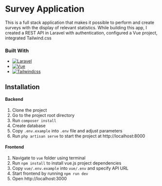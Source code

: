 # Survey Application

This is a full stack application that makes it possible to perform and create surveys with the display of relevant statistics. While building this app, I created a REST API in Laravel with authentication, configured a Vue project, integrated Tailwind.css

### Built With

* [![Laravel][Laravel.com]][Laravel-url]
* [![Vue][Vue.js]][Vue-url]
* [![Tailwindcss][Tailwindcss.com]][Tailwindcss-url]

## Installation

#### Backend
1. Clone the project
2. Go to the project root directory
3. Run `composer install`
4. Create database
5. Copy `.env.example` into `.env` file and adjust parameters
6. Run `php artisan serve` to start the project at http://localhost:8000

#### Frontend
1. Navigate to `vue` folder using terminal
2. Run `npm install` to install vue.js project dependencies
3. Copy `vue/.env.example` into `vue/.env` and specify API URL
4. Start frontend by running `npm run dev`
5. Open http://localhost:3000

[Laravel.com]: https://img.shields.io/badge/Laravel-FF2D20?style=for-the-badge&logo=laravel&logoColor=white
[Laravel-url]: https://laravel.com
[Vue.js]: https://img.shields.io/badge/Vue.js-35495E?style=for-the-badge&logo=vuedotjs&logoColor=4FC08D
[Vue-url]: https://vuejs.org/
[Tailwindcss.com]: https://img.shields.io/badge/Tailwindcss-F2F2F2?style=for-the-badge&logo=tailwindcss&logoColor=06ADC9
[Tailwindcss-url]: https://tailwindcss.com/
